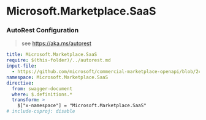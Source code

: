 # Microsoft.Marketplace.SaaS

### AutoRest Configuration
> see https://aka.ms/autorest

``` yaml
title: Microsoft.Marketplace.SaaS
require: $(this-folder)/../autorest.md
input-file:
  - https://github.com/microsoft/commercial-marketplace-openapi/blob/2c5adc39ad5ea5aa05b22ef61bef481e7d8d8c8a/Microsoft.Marketplace.SaaS/2018-08-31/saasapi.v2.json
namespace: Microsoft.Marketplace.SaaS
directive:
  from: swagger-document
  where: $.definitions.*
  transform: >
    $["x-namespace"] = "Microsoft.Marketplace.SaaS"
# include-csproj: disable
```